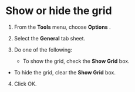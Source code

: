 
# Show or hide the grid




1. From the  **Tools** menu, choose **Options** .
    
2. Select the  **General** tab sheet.
    
3. Do one of the following:
    
    
    
      - To show the grid, check the  **Show Grid** box.
    
  - To hide the grid, clear the  **Show Grid** box.
    

    
    
4. Click OK.
    



